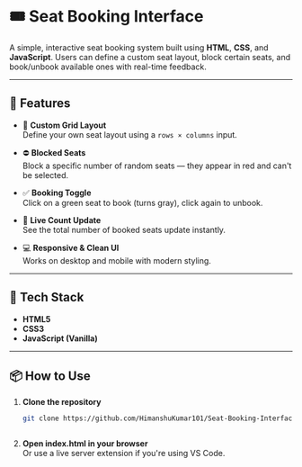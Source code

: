 # 🎟️ Seat Booking Interface

A simple, interactive seat booking system built using **HTML**, **CSS**, and **JavaScript**. Users can define a custom seat layout, block certain seats, and book/unbook available ones with real-time feedback.

---

## 🚀 Features

- 📐 **Custom Grid Layout**  
  Define your own seat layout using a `rows × columns` input.

- ⛔ **Blocked Seats**  
  Block a specific number of random seats — they appear in red and can't be selected.

- ✅ **Booking Toggle**  
  Click on a green seat to book (turns gray), click again to unbook.

- 🔢 **Live Count Update**  
  See the total number of booked seats update instantly.

- 💻 **Responsive & Clean UI**  
  Works on desktop and mobile with modern styling.

---

## 🧰 Tech Stack

- **HTML5**
- **CSS3**
- **JavaScript (Vanilla)**

---

## 📦 How to Use

1. **Clone the repository**  
   ```bash
   git clone https://github.com/HimanshuKumar101/Seat-Booking-Interface.git
   


2. **Open index.html in your browser**  
Or use a live server extension if you're using VS Code.
